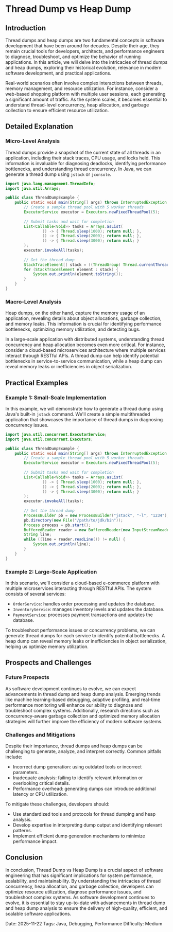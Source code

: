 # Thread Dump vs Heap Dump
## Introduction
Thread dumps and heap dumps are two fundamental concepts in software development that have been around for decades. Despite their age, they remain crucial tools for developers, architects, and performance engineers to diagnose, troubleshoot, and optimize the behavior of running applications. In this article, we will delve into the intricacies of thread dumps and heap dumps, exploring their historical evolution, relevance in modern software development, and practical applications.

Real-world scenarios often involve complex interactions between threads, memory management, and resource utilization. For instance, consider a web-based shopping platform with multiple user sessions, each generating a significant amount of traffic. As the system scales, it becomes essential to understand thread-level concurrency, heap allocation, and garbage collection to ensure efficient resource utilization.

## Detailed Explanation
### Micro-Level Analysis

Thread dumps provide a snapshot of the current state of all threads in an application, including their stack traces, CPU usage, and locks held. This information is invaluable for diagnosing deadlocks, identifying performance bottlenecks, and understanding thread concurrency. In Java, we can generate a thread dump using `jstack` or `jconsole`.

```java
import java.lang.management.ThreadInfo;
import java.util.Arrays;

public class ThreadDumpExample {
    public static void main(String[] args) throws InterruptedException {
        // Create a sample thread pool with 5 worker threads
        ExecutorService executor = Executors.newFixedThreadPool(5);
        
        // Submit tasks and wait for completion
        List<Callable<Void>> tasks = Arrays.asList(
                () -> { Thread.sleep(1000); return null; },
                () -> { Thread.sleep(2000); return null; },
                () -> { Thread.sleep(3000); return null; }
        );
        executor.invokeAll(tasks);
        
        // Get the thread dump
        StackTraceElement[] stack = ((ThreadGroup) Thread.currentThread().getThreadGroup()).enumerateThreads();
        for (StackTraceElement element : stack) {
            System.out.println(element.toString());
        }
    }
}
```

### Macro-Level Analysis

Heap dumps, on the other hand, capture the memory usage of an application, revealing details about object allocations, garbage collection, and memory leaks. This information is crucial for identifying performance bottlenecks, optimizing memory utilization, and detecting bugs.

In a large-scale application with distributed systems, understanding thread concurrency and heap allocation becomes even more critical. For instance, consider a cloud-based microservices architecture where multiple services interact through RESTful APIs. A thread dump can help identify potential bottlenecks in service-to-service communication, while a heap dump can reveal memory leaks or inefficiencies in object serialization.

## Practical Examples
### Example 1: Small-Scale Implementation

In this example, we will demonstrate how to generate a thread dump using Java's built-in `jstack` command. We'll create a simple multithreaded application that showcases the importance of thread dumps in diagnosing concurrency issues.

```java
import java.util.concurrent.ExecutorService;
import java.util.concurrent.Executors;

public class ThreadDumpExample {
    public static void main(String[] args) throws InterruptedException {
        // Create a sample thread pool with 5 worker threads
        ExecutorService executor = Executors.newFixedThreadPool(5);
        
        // Submit tasks and wait for completion
        List<Callable<Void>> tasks = Arrays.asList(
                () -> { Thread.sleep(1000); return null; },
                () -> { Thread.sleep(2000); return null; },
                () -> { Thread.sleep(3000); return null; }
        );
        executor.invokeAll(tasks);
        
        // Get the thread dump
        ProcessBuilder pb = new ProcessBuilder("jstack", "-l", "1234");
        pb.directory(new File("/path/to/jdk/bin"));
        Process process = pb.start();
        BufferedReader reader = new BufferedReader(new InputStreamReader(process.getInputStream()));
        String line;
        while ((line = reader.readLine()) != null) {
            System.out.println(line);
        }
    }
}
```

### Example 2: Large-Scale Application

In this scenario, we'll consider a cloud-based e-commerce platform with multiple microservices interacting through RESTful APIs. The system consists of several services:

* `OrderService`: handles order processing and updates the database.
* `InventoryService`: manages inventory levels and updates the database.
* `PaymentService`: processes payment transactions and updates the database.

To troubleshoot performance issues or concurrency problems, we can generate thread dumps for each service to identify potential bottlenecks. A heap dump can reveal memory leaks or inefficiencies in object serialization, helping us optimize memory utilization.

## Prospects and Challenges
### Future Prospects

As software development continues to evolve, we can expect advancements in thread dump and heap dump analysis. Emerging trends like machine learning-based debugging, adaptive profiling, and real-time performance monitoring will enhance our ability to diagnose and troubleshoot complex systems. Additionally, research directions such as concurrency-aware garbage collection and optimized memory allocation strategies will further improve the efficiency of modern software systems.

### Challenges and Mitigations

Despite their importance, thread dumps and heap dumps can be challenging to generate, analyze, and interpret correctly. Common pitfalls include:

* Incorrect dump generation: using outdated tools or incorrect parameters.
* Inadequate analysis: failing to identify relevant information or overlooking critical details.
* Performance overhead: generating dumps can introduce additional latency or CPU utilization.

To mitigate these challenges, developers should:

* Use standardized tools and protocols for thread dumping and heap analysis.
* Develop expertise in interpreting dump output and identifying relevant patterns.
* Implement efficient dump generation mechanisms to minimize performance impact.

## Conclusion

In conclusion, Thread Dump vs Heap Dump is a crucial aspect of software engineering that has significant implications for system performance, scalability, and maintainability. By understanding the intricacies of thread concurrency, heap allocation, and garbage collection, developers can optimize resource utilization, diagnose performance issues, and troubleshoot complex systems. As software development continues to evolve, it is essential to stay up-to-date with advancements in thread dump and heap dump analysis to ensure the delivery of high-quality, efficient, and scalable software applications.

Date: 2025-11-22
Tags: Java, Debugging, Performance
Difficulty: Medium